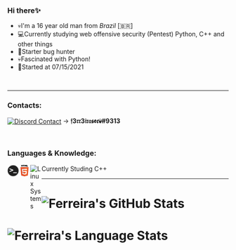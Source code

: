 ### Hi there✨

- 💀I'm a 16 year old man from _Brazil_ [🇧🇷]
- 💻Currently studying web offensive security (Pentest) Python, C++ and other things
- 🚀Starter bug hunter
- 💀Fascinated with Python!
- 🎯Started at 07/15/2021


</br>
<hr>

### Contacts:

[<img align="center" alt="Discord Contact" width="24px" src="https://icon-library.com/images/discord-user-icon/discord-user-icon-16.jpg" />][discord] -> **𝔣3𝔯𝔯3𝔦𝔯𝔞𝖘𝖊𝖈💀#9313**

</br>

### Languages & Knowledge:

<img align="left" alt="Terminal" width="26px" src="https://raw.githubusercontent.com/github/explore/80688e429a7d4ef2fca1e82350fe8e3517d3494d/topics/terminal/terminal.png" />

<img align="left" alt="HTML5" width="26px" src="https://raw.githubusercontent.com/github/explore/80688e429a7d4ef2fca1e82350fe8e3517d3494d/topics/html/html.png" />

<img align="left" alt="Linux Systems" width="26px" src="https://www.alura.com.br/artigos/assets/python-origem/fundo-card.png" />

Currently Studing C++
<hr>

 # ![Ferreira's GitHub Stats](https://github-readme-stats.vercel.app/api?username=ferreiraklet&show_icons=true&theme=radical)
 
 # ![Ferreira's Language Stats](https://github-readme-stats.vercel.app/api/top-langs/?username=ferreiraklet&layout=compact&langs_count=7&theme=dracula)





<!-- Links -->
[Profile]: https://hackerone.com/ferreira234?type=user
[discord]: https://icon-library.com/images/discord-user-icon/discord-user-icon-16.jpg
